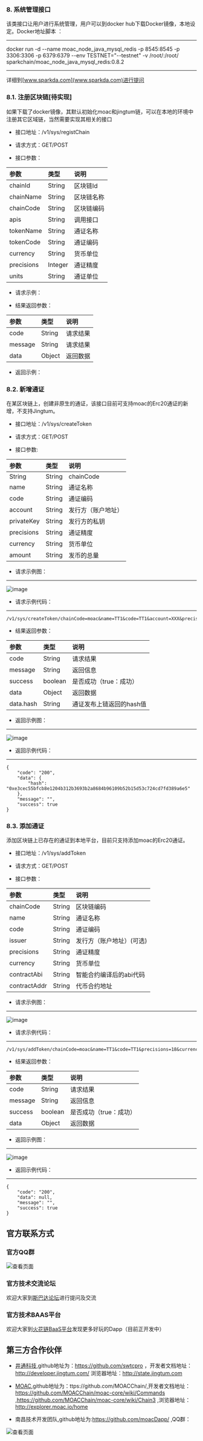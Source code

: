 
### <a name="8. 系统管理接口">8. 系统管理接口</a>   


该类接口让用户进行系统管理，用户可以到docker hub下载Docker镜像，本地设定。Docker地址脚本 ：  

---
docker run -d --name moac_node_java_mysql_redis -p 8545:8545 -p 3306:3306 -p 6379:6379   --env TESTNET="--testnet"  -v /root/:/root/ sparkchain/moac_node_java_mysql_redis:0.8.2  

---  
  
  
详细到[www.sparkda.com](www.sparkda.com)进行提问  


### <a name="8.1. 注册区块链[待实现]">8.1. 注册区块链[待实现]</a>  

如果下载了docker镜像，其默认初始化moac和jingtum链，可以在本地的环境中注册其它区域链，当然需要实现其相关的接口  

- 接口地址：/v1/sys/registChain  

- 请求方式：GET/POST  

- 接口参数：  


| 参数         | 类型       | 说明   |
| :------------- |:-------------| :-----|
|chainId|String|区块链Id|
|chainName|String|区块链名称|
|chainCode|String|区块链编码|
|apis|String|调用接口|
|tokenName|String|通证名称|
|tokenCode|String|通证编码|
|currency|String|货币单位|
|precisions|Integer|通证精度|
|units|String|通证单位|  

- 请求示例：  




- 结果返回参数： 

| 参数         | 类型       | 说明   |
| :------------- |:-------------| :-----|
|code|String|请求结果|
|message|String|请求结果|
|data|Object|返回数据|  



- 返回示例：  

### <a name="8.2. 新增通证">8.2. 新增通证</a>   
  在某区块链上，创建非原生的通证，该接口目前可支持moac的Erc20通证的新增，不支持Jingtum。  

- 接口地址：/v1/sys/createToken  

- 请求方式：GET/POST  

- 接口参数:  

| 参数         | 类型       | 说明   |
| :------------- |:-------------| :-----|
|String|String|chainCode|
|name|String|通证名称|
|code|String|通证编码|
|account|String|发行方（账户地址）|
|privateKey|String|发行方的私钥|
|precisions|String|通证精度|
|currency|String|货币单位|
|amount|String|发币的总量|  

- 请求示例图：  
---
![image](./pics/sys_createToken.jpg?raw=true)

- 请求示例代码：
---
```
/v1/sys/createToken/chainCode=moac&name=TT1&code=TT1&account=XXX&precisions=18&currency=TT1&amount=10000000000000&privateKey=XXX
```

- 结果返回参数：  

| 参数         | 类型       | 说明   |
| :------------- |:-------------| :-----|
|code|String|请求结果|
|message|String|返回信息|
|success|boolean|是否成功（true：成功）|
|data|Object|返回数据|
|data.hash|String|通证发布上链返回的hash值|  

- 返回示例图：
---
![image](./pics/sys_createToken_result.jpg?raw=true)

- 返回示例代码：  
---
```
{
    "code": "200",
    "data": {
        "hash": "0xe3cec55bfcb8e1204b312b3693b2a8684b96109b52b15d53c724cd7fd389a6e5"
    },
    "message": "",
    "success": true
}
```

### <a name="8.3. 添加通证">8.3. 添加通证</a>  
 
添加区块链上已存在的通证到本地平台，目前只支持添加moac的Erc20通证。

- 接口地址：/v1/sys/addToken  

- 请求方式：GET/POST  

- 接口参数：  

| 参数         | 类型       | 说明   |
| :------------- |:-------------| :-----|
|chainCode|String|区块链编码|
|name|String|通证名称|
|code|String|通证编码|
|issuer|String|发行方（账户地址）(可选)|
|precisions|String|通证精度|
|currency|String|货币单位|
|contractAbi|String|智能合约编译后的abi代码|
|contractAddr|String|代币合约地址|  


- 请求示例图：
--- 
![image](./pics/app_addToken.jpg?raw=true)

- 请求示例代码：
---
```
/v1/sys/addToken/chainCode=moac&name=TT1&code=TT1&precisions=18&currency=TT1&contractAddr=0xfe885bf0d8c98ae57e5c5bf359f0e35e178ca85c&contractAbi=XXX
```

- 结果返回参数：  

| 参数         | 类型       | 说明   |
| :------------- |:-------------| :-----|
|code|String|请求结果|
|message|String|返回信息|
|success|boolean|是否成功（true：成功）|
|data|Object|返回数据|

- 返回示例图：
--- 
![image](./pics/app_addToken_result.jpg?raw=true)
  

- 返回示例代码：
--- 
```
{
    "code": "200",
    "data": null,
    "message": "",
    "success": true
}
```



## 官方联系方式

### 官方QQ群

![查看页面](../sp.png)

### 官方技术交流论坛
  欢迎大家到<a href="http://sparkda.com/">斯巴达论坛</a>进行提问及交流 

### 官方技术BAAS平台
  欢迎大家到<a href="http://baas.sparkchain.cn/">火花链BaaS平台</a>发现更多好玩的Dapp（目前正开发中）


## 第三方合作伙伴

 - <a href="https://www.jingtum.com/">井通科技</a>,github地址为：https://github.com/swtcpro ，开发者文档地址：http://developer.jingtum.com/  浏览器地址：http://state.jingtum.com

 - <a href="http://www.moac.io/">MOAC</a>,github地址为：ttps://github.com/MOACChain/,开发者文档地址：https://github.com/MOACChain/moac-core/wiki/Commands ,https://github.com/MOACChain/moac-core/wiki/Chain3 ,浏览器地址：http://explorer.moac.io/home

 - 南昌技术开发团队,github地址为:https://github.com/moacDapp/ ,QQ群：

 ![查看页面](../nc.png)



